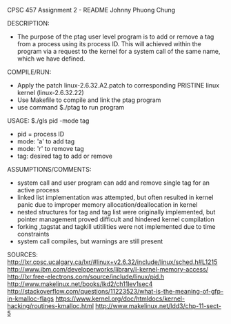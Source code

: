CPSC 457 Assignment 2 - README Johnny Phuong Chung

DESCRIPTION:
- The purpose of the ptag user level program is to add or remove a tag from a process using its process ID. This will achieved within the program via a request to the kernel for a system call of the same name, which we have defined.

COMPILE/RUN: 
- Apply the patch linux-2.6.32.A2.patch to corresponding PRISTINE linux kernel (linux-2.6.32.22)
- Use Makefile to compile and link the ptag program
- use command $./ptag to run program

USAGE: $./gls pid -mode tag
- pid = process ID
- mode: 'a' to add tag
- mode: 'r' to remove tag
- tag: desired tag to add or remove 

ASSUMPTIONS/COMMENTS:
- system call and user program can add and remove single tag for an active process
- linked list implementation was attempted, but often resulted in kernel panic due to improper memory allocation/deallocation in kernel
- nested structures for tag and tag list were originally implemented, but pointer management proved difficult and hindered kernel compilation
- forking ,tagstat and tagkill utitilities were not implemented due to time constraints
- system call compiles, but warnings are still present

SOURCES:
	http://lxr.cpsc.ucalgary.ca/lxr/#linux+v2.6.32/include/linux/sched.h#L1215
	http://www.ibm.com/developerworks/library/l-kernel-memory-access/
	http://lxr.free-electrons.com/source/include/linux/pid.h
	http://www.makelinux.net/books/lkd2/ch11lev1sec4
	http://stackoverflow.com/questions/11223523/what-is-the-meaning-of-gfp-in-kmalloc-flags
	https://www.kernel.org/doc/htmldocs/kernel-hacking/routines-kmalloc.html
	http://www.makelinux.net/ldd3/chp-11-sect-5
